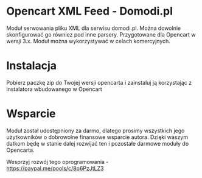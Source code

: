 # Opencart XML Feed - Domodi.pl
Moduł serwowania pliku XML dla serwisu domodi.pl. Można dowolnie skonfigurować go równiez pod inne parsery. Przygotowane dla Opencart w wersji 3.x. Moduł można wykorzystywać w celach komercyjnych.

# Instalacja
Pobierz paczkę zip do Twojej wersji opencarta i zainstaluj ją korzystając z instalatora wbudowanego w Opencart

# Wsparcie
Moduł został udostępniony za darmo, dlatego prosimy wszystkich jego użytkowników o dobrowolne finansowe wsparcie autora. Dzięki waszym datkom będę w stanie dalej rozwijać ten i pozostałe darmowe moduły do Opencarta.

Wesprzyj rozwój tego oprogramowania - https://paypal.me/pools/c/8p6PzJtLZ3

